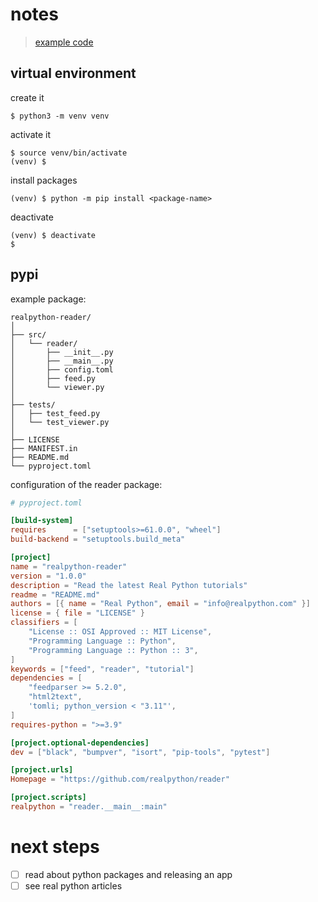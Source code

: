 # notes

> [example code](reader-master)

## virtual environment

create it

```
$ python3 -m venv venv
```

activate it

```
$ source venv/bin/activate
(venv) $
```

install packages

```
(venv) $ python -m pip install <package-name>
```

deactivate

```
(venv) $ deactivate
$
```

## pypi

example package:

```
realpython-reader/
│
├── src/
│   └── reader/
│       ├── __init__.py
│       ├── __main__.py
│       ├── config.toml
│       ├── feed.py
│       └── viewer.py
│
├── tests/
│   ├── test_feed.py
│   └── test_viewer.py
│
├── LICENSE
├── MANIFEST.in
├── README.md
└── pyproject.toml
```

configuration of the reader package:

```toml
# pyproject.toml

[build-system]
requires      = ["setuptools>=61.0.0", "wheel"]
build-backend = "setuptools.build_meta"

[project]
name = "realpython-reader"
version = "1.0.0"
description = "Read the latest Real Python tutorials"
readme = "README.md"
authors = [{ name = "Real Python", email = "info@realpython.com" }]
license = { file = "LICENSE" }
classifiers = [
    "License :: OSI Approved :: MIT License",
    "Programming Language :: Python",
    "Programming Language :: Python :: 3",
]
keywords = ["feed", "reader", "tutorial"]
dependencies = [
    "feedparser >= 5.2.0",
    "html2text",
    'tomli; python_version < "3.11"',
]
requires-python = ">=3.9"

[project.optional-dependencies]
dev = ["black", "bumpver", "isort", "pip-tools", "pytest"]

[project.urls]
Homepage = "https://github.com/realpython/reader"

[project.scripts]
realpython = "reader.__main__:main"
```

# next steps

- [ ] read about python packages and releasing an app
- [ ] see real python articles